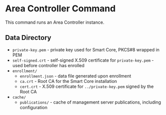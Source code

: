 Area Controller Command
=======================

This command runs an Area Controller instance. 

## Data Directory
 - `private-key.pem` - private key used for Smart Core, PKCS#8 wrapped in PEM
 - `self-signed.crt` - self-signed X.509 certificate for `private-key.pem` - used before controller has enrolled
 - `enrollment/`
   - `enrollment.json` - data file generated upon enrollment
   - `ca.crt` - Root CA for the Smart Core installation
   - `cert.crt` - X.509 certificate for `../private-key.pem` signed by the Root CA
 - `cache/`
   - `publications/` - cache of management server publications, including configuration